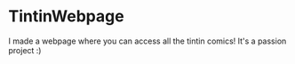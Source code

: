 # TintinWebpage
I made a webpage where you can access all the tintin comics! It's a passion project :)
